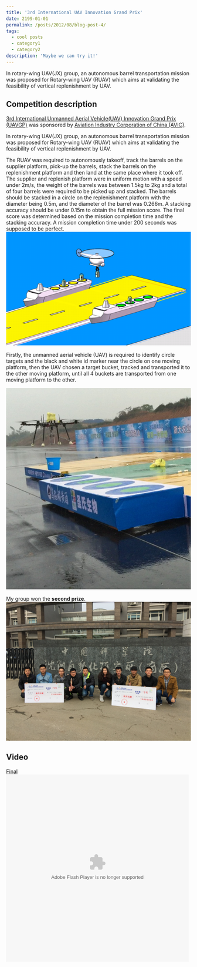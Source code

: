 ```yaml
---
title: '3rd International UAV Innovation Grand Prix'
date: 2199-01-01
permalink: /posts/2012/08/blog-post-4/
tags:
  - cool posts
  - category1
  - category2
description: 'Maybe we can try it!'
---
```

In rotary-wing UAV(JX) group, an autonomous barrel
transportation mission was proposed for Rotary-wing UAV
(RUAV) which aims at validating the feasibility of vertical
replenishment by UAV. 

## Competition description
[3rd International Unmanned Aerial Vehicle(UAV) Innovation Grand Prix (UAVGP)](http://www.uavgp.com.cn/En/) was sponsored by [Aviation
Industry Corporation of China (AVIC)](http://www.avic.com/en/index.shtml). 

In rotary-wing UAV(JX) group, an autonomous barrel
transportation mission was proposed for Rotary-wing UAV
(RUAV) which aims at validating the feasibility of vertical
replenishment by UAV. 

The RUAV was required to autonomously takeoff, track the barrels on the supplier platform, pick-up the
barrels, stack the barrels on the replenishment platform and
then land at the same place where it took off. The supplier
and replenish platform were in uniform motion with a speed
under 2m/s, the weight of the barrels was between 1.5kg to
2kg and a total of four barrels were required to be picked up
and stacked. The barrels should be stacked in a circle on the
replenishment platform with the diameter being 0.5m, and
the diameter of the barrel was 0.266m. A stacking accuracy
should be under 0.15m to obtain the full mission score. The
final score was determined based on the mission completion
time and the stacking accuracy. A mission completion time
under 200 seconds was supposed to be perfect.
![](images/uavgp2015_rule.png)

Firstly, the unmanned aerial vehicle (UAV) is required to identify circle targets and the black and white id
marker near the circle on one moving platform, then the UAV chosen a target bucket, tracked and transported it to the other
moving platform, until all 4 buckets are transported from one moving platform to the other. 

![](images/live_show.jpg)

My group won the **second prize**.
![](images/uavgp2015_prize.jpg)


## Video

[Final](http://v.youku.com/v_show/id_XMzIxMTk4ODQ3Mg==.html?spm=a2h3j.8428770.3416059.1#paction)
<embed src="http://player.youku.com/player.php/sid/XMzIxMTk4ODQ3Mg==/v.swf" quality="low" width="498" height="510" align="middle" allowScriptAccess="always" allowFullScreen="true" mode="transparent" type="application/x-shockwave-flash">

